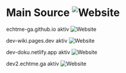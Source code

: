 # Main Source ![Website](https://img.shields.io/website-ok-down-green-red/https/dev.echtme.ga)


 echtme-ga.github.io aktiv ![Website](https://img.shields.io/website-ja-nein-green-red/https/echtme-ga.github.io/dev)
 
 dev-wiki.pages.dev aktiv ![Website](https://img.shields.io/website-ja-nein-green-red/https/dev-wiki.pages.dev/docs)
 
 dev-doku.netlify.app aktiv ![Website](https://img.shields.io/website-ja-nein-green-red/https/dev-doku.netlify.app/)
 
 dev2.echtme.ga aktiv ![Website](https://img.shields.io/website-ja-nein-green-red/https/dev2.echtme.ga)
 
 
 
 
